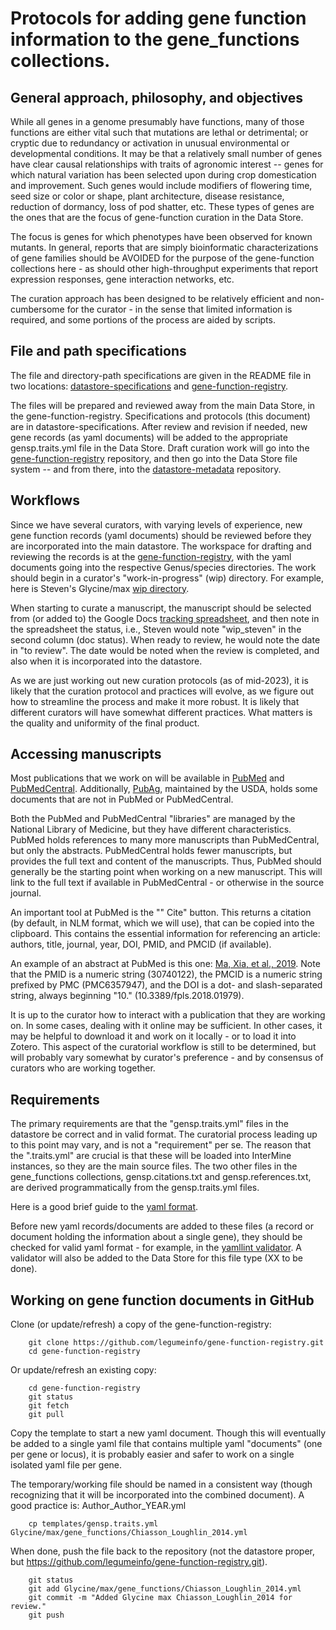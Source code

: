# Protocols for adding gene function information to the gene_functions collections.

## General approach, philosophy, and objectives

While all genes in a genome presumably have functions, many of those functions are either vital such that mutations are lethal or detrimental; or cryptic due to redundancy or activation in unusual environmental or developmental conditions. It may be that a relatively small number of genes have clear causal relationships with traits of agronomic interest -- genes for which natural variation has been selected upon during crop domestication and improvement. Such genes would include modifiers of flowering time, seed size or color or shape, plant architecture, disease resistance, reduction of dormancy, loss of pod shatter, etc. These types of genes are the ones that are the focus of gene-function curation in the Data Store.

The focus is genes for which phenotypes have been observed for known mutants. In general, reports that are simply bioinformatic characterizations of gene families should be AVOIDED for the purpose of the gene-function collections here - as should other high-throughput experiments that report expression responses, gene interaction networks, etc.

The curation approach has been designed to be relatively efficient and non-cumbersome for the curator - in the sense that limited information is required, and some portions of the process are aided by scripts.

## File and path specifications
The file and directory-path specifications are given in the README file in two locations: [datastore-specifications](https://github.com/legumeinfo/datastore-specifications/tree/main/Genus/species/gene_functions) and [gene-function-registry](https://github.com/legumeinfo/gene-function-registry).

The files will be prepared and reviewed away from the main Data Store, in the gene-function-registry. Specifications and protocols (this document) are in datastore-specifications. After review and revision if needed, new gene records (as yaml documents) will be added to the appropriate gensp.traits.yml file in the Data Store. Draft curation work will go into the [gene-function-registry](https://github.com/legumeinfo/gene-function-registry) repository, and then go into the Data Store file system -- and from there, into the [datastore-metadata](https://github.com/legumeinfo/datastore-metadata) repository.

## Workflows
Since we have several curators, with varying levels of experience, new gene function records (yaml documents) should be reviewed before they are incorporated into the main datastore. The workspace for drafting and reviewing the records is at the [gene-function-registry](https://github.com/legumeinfo/gene-function-registry), with the yaml documents going into the respective Genus/species directories. The work should begin in a curator's "work-in-progress" (wip) directory. For example, here is Steven's Glycine/max [wip directory](https://github.com/legumeinfo/gene-function-registry/tree/main/Glycine/max/wip_steven).

When starting to curate a manuscript, the manuscript should be selected from (or added to) the Google Docs [tracking spreadsheet](https://docs.google.com/spreadsheets/d/1iDdaIQNqK8jvkyQZHATSC1gI-FVhlKv5xde4yPR-Rzs/edit), and then note in the spreadsheet the status, i.e., Steven would note "wip_steven" in the second column (doc status). When ready to review, he would note the date in "to review". The date would be noted when the review is completed, and also when it is incorporated into the datastore.

As we are just working out new curation protocols (as of mid-2023), it is likely that the curation protocol and practices will evolve, as we figure out how to streamline the process and make it more robust. It is likely that different curators will have somewhat different practices. What matters is the quality and uniformity of the final product.

## Accessing manuscripts
Most publications that we work on will be available in [PubMed](https://pubmed.ncbi.nlm.nih.gov) and [PubMedCentral](https://www.ncbi.nlm.nih.gov/pmc/). Additionally, [PubAg](https://pubag.nal.usda.gov), maintained by the USDA, holds some documents that are not in PubMed or PubMedCentral.

Both the PubMed and PubMedCentral "libraries" are managed by the National Library of Medicine, but they have different characteristics. PubMed holds references to many more manuscripts than PubMedCentral, but only the abstracts. PubMedCentral holds fewer manuscripts, but provides the full text and content of the manuscripts. Thus, PubMed should generally be the starting point when working on a new manuscript. This will link to the full text if available in PubMedCentral - or otherwise in the source journal.

An important tool at PubMed is the "\" Cite" button. This returns a citation (by default, in NLM format, which we will use), that can be copied into the clipboard. This contains the essential information for referencing an article: authors, title, journal, year, DOI, PMID, and PMCID (if available).

An example of an abstract at PubMed is this one: [Ma, Xia, et al., 2019](https://pubmed.ncbi.nlm.nih.gov/30740122/). Note that the PMID is a numeric string (30740122), the PMCID is a numeric string prefixed by PMC (PMC6357947), and the DOI is a dot- and slash-separated string, always beginning "10." (10.3389/fpls.2018.01979).

It is up to the curator how to interact with a publication that they are working on. In some cases, dealing with it online may be sufficient. In other cases, it may be helpful to download it and work on it locally - or to load it into Zotero. This aspect of the curatorial workflow is still to be determined, but will probably vary somewhat by curator's preference - and by consensus of curators who are working together.

## Requirements
The primary requirements are that the "gensp.traits.yml" files in the datastore be correct and in valid format. The curatorial process leading up to this point may vary, and is not a "requirement" per se. The reason that the ".traits.yml" are crucial is that these will be loaded into InterMine instances, so they are the main source files. The two other files in the gene_functions collections, gensp.citations.txt and gensp.references.txt, are derived programmatically from the gensp.traits.yml files.

Here is a good brief guide to the [yaml format](https://learnxinyminutes.com/docs/yaml/).

Before new yaml records/documents are added to these files (a record or document holding the information about a single gene), they should be checked for valid yaml format - for example, in the [yamllint validator](https://www.yamllint.com). A validator will also be added to the Data Store for this file type (XX to be done).

## Working on gene function documents in GitHub

Clone (or update/refresh) a copy of the gene-function-registry:
```
    git clone https://github.com/legumeinfo/gene-function-registry.git
    cd gene-function-registry
```

Or update/refresh an existing copy:
```
    cd gene-function-registry
    git status
    git fetch
    git pull
```

Copy the template to start a new yaml document. Though this will eventually be added to a single yaml file that contains multiple yaml "documents" (one per gene or locus), it is probably easier and safer to work on a single isolated yaml file per gene. 

The temporary/working file should be named in a consistent way (though recognizing that it will be incorporated into the combined document). A good practice is: Author_Author_YEAR.yml
```  
    cp templates/gensp.traits.yml Glycine/max/gene_functions/Chiasson_Loughlin_2014.yml
```

When done, push the file back to the repository (not the datastore proper, but https://github.com/legumeinfo/gene-function-registry.git).
```
    git status
    git add Glycine/max/gene_functions/Chiasson_Loughlin_2014.yml
    git commit -m "Added Glycine max Chiasson_Loughlin_2014 for review."
    git push
```

